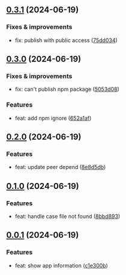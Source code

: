 ## [0.3.1](https://github.com/thingnoy/strapi-app-info/compare/v0.3.0...v0.3.1) (2024-06-19)

### Fixes & improvements
* fix: publish with public access ([75dd034](https://github.com/thingnoy/strapi-app-info/commit/75dd03442990d59736ffc4b1e4a7dbf8906aae17))

## [0.3.0](https://github.com/thingnoy/strapi-app-info/compare/v0.2.0...v0.3.0) (2024-06-19)

### Fixes & improvements
* fix: can't publish npm package ([5053d08](https://github.com/thingnoy/strapi-app-info/commit/5053d0883ebf1e5ff778bf7bb40bd6afe2356a63))

### Features
* feat: add npm ignore ([652a1af](https://github.com/thingnoy/strapi-app-info/commit/652a1af2399c95d83e56650cfa367e9787861634))

## [0.2.0](https://github.com/thingnoy/strapi-app-info/compare/v0.1.0...v0.2.0) (2024-06-19)

### Features
* feat: update peer depend ([8e8d5db](https://github.com/thingnoy/strapi-app-info/commit/8e8d5db653d51b70adda251774200ac0949eb0e7))

## [0.1.0](https://github.com/thingnoy/strapi-app-info/compare/v0.0.1...v0.1.0) (2024-06-19)

### Features
* feat: handle case file not found ([8bbd893](https://github.com/thingnoy/strapi-app-info/commit/8bbd8934abd9509711dee2a6f2dca4b0977c3789))

## [0.0.1](https://github.com/thingnoy/strapi-app-info/compare/undefined...v0.0.1) (2024-06-19)

### Features
* feat: show app information ([c1e300b](https://github.com/thingnoy/strapi-app-info/commit/c1e300be8c91acbdb709a3cc716719b317cc0d9d))
